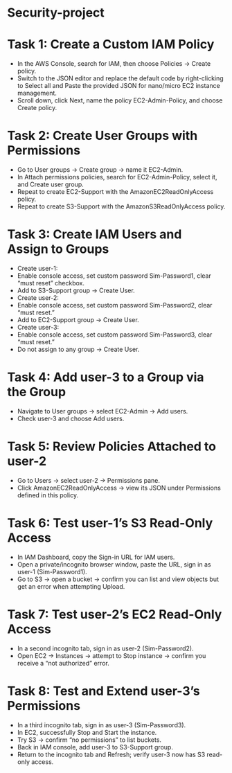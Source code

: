 # Security-project
# Task 1: Create a Custom IAM Policy
- In the AWS Console, search for IAM, then choose Policies → Create policy.
- Switch to the JSON editor and replace the default code by right-clicking to Select all and Paste the provided JSON for nano/micro EC2 instance management.
- Scroll down, click Next, name the policy EC2-Admin-Policy, and choose Create policy.

# Task 2: Create User Groups with Permissions
- Go to User groups → Create group → name it EC2-Admin.
- In Attach permissions policies, search for EC2-Admin-Policy, select it, and Create user group.
- Repeat to create EC2-Support with the AmazonEC2ReadOnlyAccess policy.
- Repeat to create S3-Support with the AmazonS3ReadOnlyAccess policy.

# Task 3: Create IAM Users and Assign to Groups
- Create user-1:
- Enable console access, set custom password Sim-Password1, clear “must reset” checkbox.
- Add to S3-Support group → Create User.
- Create user-2:
- Enable console access, set custom password Sim-Password2, clear “must reset.”
- Add to EC2-Support group → Create User.
- Create user-3:
- Enable console access, set custom password Sim-Password3, clear “must reset.”
- Do not assign to any group → Create User.

# Task 4: Add user-3 to a Group via the Group
- Navigate to User groups → select EC2-Admin → Add users.
- Check user-3 and choose Add users.

# Task 5: Review Policies Attached to user-2
- Go to Users → select user-2 → Permissions pane.
- Click AmazonEC2ReadOnlyAccess → view its JSON under Permissions defined in this policy.

# Task 6: Test user-1’s S3 Read-Only Access
- In IAM Dashboard, copy the Sign-in URL for IAM users.
- Open a private/incognito browser window, paste the URL, sign in as user-1 (Sim-Password1).
- Go to S3 → open a bucket → confirm you can list and view objects but get an error when attempting Upload.

# Task 7: Test user-2’s EC2 Read-Only Access
- In a second incognito tab, sign in as user-2 (Sim-Password2).
- Open EC2 → Instances → attempt to Stop instance → confirm you receive a “not authorized” error.

# Task 8: Test and Extend user-3’s Permissions
- In a third incognito tab, sign in as user-3 (Sim-Password3).
- In EC2, successfully Stop and Start the instance.
- Try S3 → confirm “no permissions” to list buckets.
- Back in IAM console, add user-3 to S3-Support group.
- Return to the incognito tab and Refresh; verify user-3 now has S3 read-only access.

